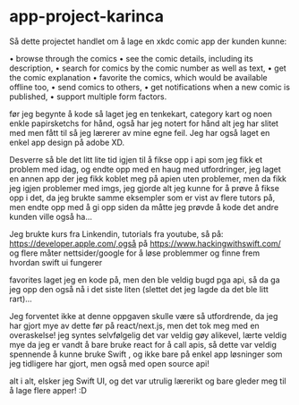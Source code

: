 # app-project-karinca

Så dette projectet handlet om å lage en xkdc comic app der kunden kunne:

•	browse through the comics
•	see the comic details, including its description,
•	search for comics by the comic number as well as text,
•	get the comic explanation
•	favorite the comics, which would be available offline too,
•	send comics to others,
•	get notifications when a new comic is published,
•	support multiple form factors.

før jeg begynte å kode så laget jeg en tenkekart, category kart og noen enkle papirsketchs for hånd, også har jeg notert for hånd alt jeg har slitet med men fått til så jeg lærerer av mine egne feil. Jeg har også laget en enkel app design på adobe XD.

Desverre så ble det litt lite tid igjen til å fikse opp i api som jeg fikk et problem med idag, og endte opp med en haug med utfordringer, jeg laget en annen app der jeg fikk koblet meg på apien uten problemer, men da fikk jeg igjen problemer med imgs, jeg gjorde alt jeg kunne for å prøve å fikse opp i det, da jeg brukte samme eksempler som er vist av flere tutors på, men endte opp med å gi opp siden da måtte jeg prøvde å kode det andre kunden ville også ha...

Jeg brukte kurs fra Linkendin, tutorials fra youtube, så på: https://developer.apple.com/,også på https://www.hackingwithswift.com/ og flere måter nettsider/google for å løse problemmer og finne frem hvordan swift ui fungerer

favorites laget jeg en kode på, men den ble veldig bugd pga api, så da ga jeg opp den også nå i det siste liten (slettet det jeg lagde da det ble litt rart)...

Jeg forventet ikke at denne oppgaven skulle være så utfordrende, da jeg har gjort mye av dette før på react/next.js, men det tok meg med en overaskelse! jeg syntes selvfølgelig det var veldig gøy alikevel, lærte veldig mye da jeg er vandt å bare bruke react for å call apis, så dette var veldig spennende å kunne bruke Swift , og ikke bare på enkel app løsninger som jeg tidligere har gjort, men også med open source api!


alt i alt, elsker jeg Swift UI, og det var utrulig lærerikt og bare gleder meg til å lage flere apper! :D

